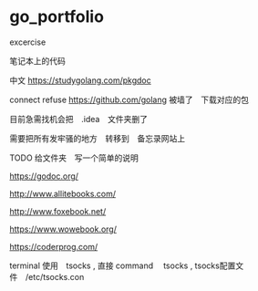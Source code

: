 # go_portfolio
excercise

笔记本上的代码


中文
https://studygolang.com/pkgdoc


connect refuse   https://github.com/golang 被墙了　下载对应的包


目前急需找机会把　.idea　文件夹删了

需要把所有发牢骚的地方　转移到　备忘录网站上

TODO 给文件夹　写一个简单的说明

https://godoc.org/

http://www.allitebooks.com/

http://www.foxebook.net/

https://www.wowebook.org/

https://coderprog.com/

terminal 使用　tsocks , 直接 command 　tsocks , tsocks配置文件　/etc/tsocks.con
